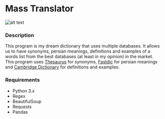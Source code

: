 # Mass Translator


![alt text](https://github.com/mastermh/Mass-Translator/blob/main/Presentation.png?raw=true)

### Description

This program is my dream dictionary that uses multiple databases.
It allows us to have synonyms, persian meanings, definitions and examples of a words list from the best databases (at least in my opinion) in the market.
This program uses <a href="https://www.thesaurus.com/">Thesaurus</a> for synonyms, <a href="https://fastdic.com/">Fastdic</a> for persian meanings and <a href="https://dictionary.cambridge.org/">Cambridge Dictionary</a> for definitions and examples.



### Requirements

- Python 3.x
- Regex
- BeautifulSoup
- Requests
- Pandas
